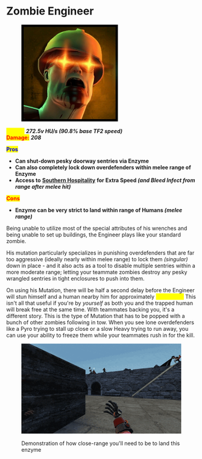 # Zombie Engineer

<div align="left"><figure><img src="../../.gitbook/assets/Icon_engineer_zombie.jpg" alt=""><figcaption></figcaption></figure></div>

<mark style="color:yellow;">**Speed:**</mark> _**272.5v HU/s (90.8% base TF2 speed)**_\
<mark style="color:red;">**Damage:**</mark> _**208**_

<mark style="color:blue;">**Pros**</mark>

* **Can shut-down pesky doorway sentries via Enzyme**
* **Can also completely lock down overdefenders within melee range of Enzyme**
* **Access to** [**Southern Hospitality**](../meet-the-humans-outdated-+weapons/engineer/melees.md#southern-hospitality) **for Extra Speed&#x20;**_**(and Bleed Infect from range after melee hit)**_

<mark style="color:red;">**Cons**</mark>

* **Enzyme can be very strict to land within range of Humans&#x20;**_**(melee range)**_

Being unable to utilize most of the special attributes of his wrenches and being unable to set up buildings, the Engineer plays like your standard zombie.&#x20;

His mutation particularly specializes in punishing overdefenders that are far too aggressive (ideally nearly within melee range) to lock them _(singular)_ down in place - and it also acts as a tool to disable multiple sentries within a more moderate range; letting your teammate zombies destroy any pesky wrangled sentries in tight enclosures to push into them.

On using his Mutation, there will be half a second delay before the Engineer will stun himself and a human nearby him for approximately <mark style="color:yellow;">**\~1 second.**</mark> This isn't all that useful if you're by _yourself_ as both you and the trapped human will break free at the same time. With teammates backing you, it's a different story. This is the type of Mutation that has to be popped with a bunch of other zombies following in tow. When you see lone overdefenders like a Pyro trying to stall up close or a slow Heavy trying to run away, you can use your ability to freeze them while your teammates rush in for the kill.

<figure><img src="../../.gitbook/assets/Engineer Enzyme Reference.gif" alt=""><figcaption><p>Demonstration of how close-range you'll need to be to land this enzyme</p></figcaption></figure>

